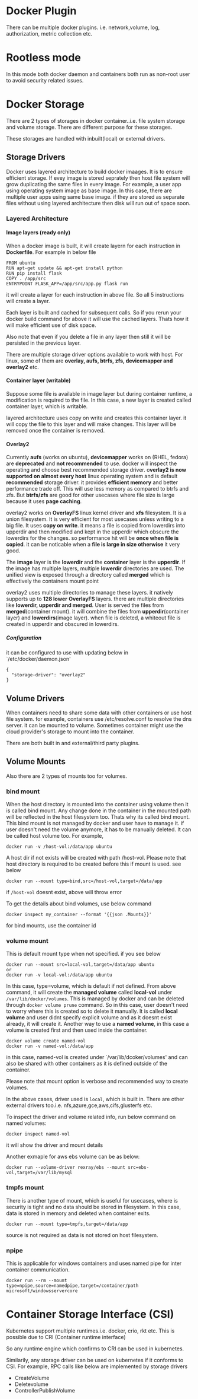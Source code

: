 # Docker Plugin
There can be multiple docker plugins. i.e. network,volume, log, authorization, metric collection etc.

# Rootless mode
In this mode both docker daemon and containers both run as non-root user to avoid security related issues.

# Docker Storage
There are 2 types of storages in docker container..i.e. file system storage and volume storage. There are different purpose for these storages.

These storages are handled with inbuilt(local) or external drivers. 

## Storage Drivers
Docker uses layered architecture to build docker imaages. It is to ensure efficient storage. If evey image is stored seprately then host file system will grow duplicating the same files in every image. For example, a user app using operating system image as base image. In this case, there are multiple user apps using same base image. if they are stored as separate files without using layered architecture then disk will run out of space soon.

### Layered Architecture

#### Image layers (ready only)
When a docker image is built, it will create layern for each instruction in **Dockerfile**. For example in below file
````
FROM ubuntu
RUN apt-get update && apt-get install python
RUN pip install flask
COPY . /app/src
ENTRYPOINT FLASK_APP=/app/src/app.py flask run
````
it will create a layer for each instruction in above file. So all 5 instructions will create a layer. 

Each layer is built and cached for subsequent calls. So if you rerun your docker build command for above it will use the cached layers. Thats how it will make efficient use of disk space.

Also note that even if you delete a file in any layer then still it will be persisted in the previous layer.

There are multiple storage driver options available to work with host. For linux, some of them are **overlay, aufs, btrfs, zfs, devicemapper and overlay2** etc.

#### Container layer (writable)
Suppose some file is available in image layer but during container runtime, a modification is required to the file. In this case, a new layer is created called container layer, which is writable.

layered architecture uses copy on write and creates this container layer. it will copy the file to this layer and will make changes. This layer will be removed once the container is removed.

#### Overlay2
Currently **aufs** (works on ubuntu), **devicemapper** works on (RHEL, fedora) are **deprecated** and **not recommended** to use. docker will inspect the operating and choose best recommended storage driver. o**verlay2 is now supported on almost every host** linux operating system and is default **recommended** storage driver. it provides **efficient memory** and better performance trade off. This will use less memory as compared to btrfs and zfs. But **btrfs/zfs** are good for other usecases where file size is large because it uses **page caching**.

overlay2 works on **OverlayFS** linux kernel driver and **xfs** filesystem. It is a union filesystem. It is very efficient for most usecases unless writing to a big file. It uses **copy on write**. it means a file is copied from lowerdirs into upperdir and then modified and kept in the upperdir which obscure the lowerdirs for the changes. so performance hit will be **once when file is copied**. it can be noticable when a **file is large in size otherwise** it very good.

The **image** layer is the **lowerdir** and the **container** layer is the **upperdir**. If the image has multiple layers, multiple **lowerdir** directories are used. The unified view is exposed through a directory called **merged** which is effectively the containers mount point

overlay2 uses multiple directories to manage these layers. it natively supports up to **128 lower** **OverlayFS** layers. there are multiple directories like **lowerdir, upperdir and merged**. User is served the files from **merged**(container mount). it will combine the files from **upperdir**(container layer) and **lowerdirs**(image layer). when file is deleted, a whiteout file is created in upperdir and obscured in lowerdirs.

##### Configuration
it can be configured to use with updating below in `/etc/docker/daemon.json'
````
{
  "storage-driver": "overlay2"
}
````

## Volume Drivers
When containers need to share some data with other containers or use host file system. for example, containers use /etc/resolve.conf to resolve the dns server. it can be mounted to volume. Sometimes container might use the cloud provider's storage to mount into the container.

There are both built in and external/third party plugins.

## Volume Mounts
Also there are 2 types of mounts too for volumes.

### bind mount
When the host directory is mounted into the container using volume then it is called bind mount. Any change done in the container in the mounted path will be reflected in the host filesystem too. Thats why its called bind mount. This bind mount is not managed by docker and user have to manage it. if user doesn't need the volume anymore, it has to be manually deleted. It can be called host volume too.
For example,
````
docker run -v /host-vol:/data/app ubuntu
````
A host dir if not exists will be created with path /host-vol. Please note that host directory is required to be created before this if mount is used. see below
````
docker run --mount type=bind,src=/host-vol,target=/data/app
````
if `/host-vol` doesnt exist, above will throw error 

To get the details about bind volumes, use below command
````
docker inspect my_container --format '{{json .Mounts}}'

````
for bind mounts, use the container id

### volume mount
This is default mount type when not specified. 
if you see below
````
docker run --mount src=local-vol,target=/data/app ubuntu
or
docker run -v local-vol:/data/app ubuntu
````
In this case, type=volume, which is default if not defined. 
From above command, it will create the **managed volume** called **local-vol** under `/var/lib/docker/volumes`. This is managed by docker and can be deleted through `docker volume prune` command. So in this case, user doesn't need to worry where this is created so to delete it manually.
It is called **local volume** and user didnt specify explicit volume and as it doesnt exist already, it will create it.
Another way to use a **named volume**, in this case a volume is created first and then used inside the container.
````
docker volume create named-vol
docker run -v named-vol:/data/app
````
in this case, named-vol is created under `/var/lib/dcoker/volumes' and can also be shared with other containers as it is defined outside of the container.

Please note that mount option is verbose and recommended way to create volumes.

In the above cases, driver used is `local`, which is built in. There are other external drivers too.i.e. nfs,azure,gce,aws,cifs,glusterfs etc.

To inspect the driver and volume related info, run below command on named volumes:
````
docker inspect named-vol
````
it will show the driver and mount details


Another exmaple for aws ebs volume can be as below:
````
docker run --volume-driver rexray/ebs --mount src=ebs-vol,target=/var/lib/mysql
````

### tmpfs mount
There is another type of mount, which is useful for usecases, where is security is tight and no data should be stored in filesystem. In this case, data is stored in memory and deleted when container exits. 
````
docker run --mount type=tmpfs,target=/data/app
````
source is not required as data is not stored on host filesystem.

### npipe
This is applicable for windows containers and uses named pipe for inter container communication.
````
docker run --rm --mount type=npipe,source=namedpipe,target=/container/path microsoft/windowsservercore
````

# Container Storage Interface (CSI)
Kubernetes support multiple runtimes.i.e. docker, crio, rkt etc. This is possible due to CRI (Container runtime interface)

So any runtime engine which confirms to CRI can be used in kubernetes. 

Similarily, any storage driver can be used on kubernetes if it conforms to CSI. For example, RPC calls like below are implemented by storage drivers
- CreateVolume
- Deletevolume
- ControllerPublishVolume
